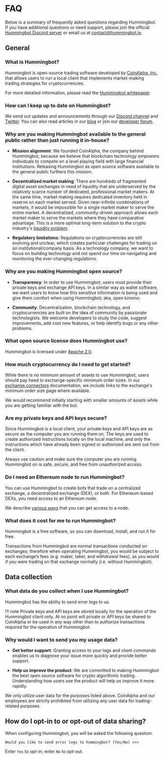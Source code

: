 # FAQ

Below is a summary of frequently asked questions regarding Hummingbot.  If you have additional questions or need support, please join the official [Hummingbot Discord server](https://discord.hummingbot.io) or email us at [contact@hummingbot.io](mailto:contact@hummingbot.io).

## General

### What is Hummingbot?

Hummingbot is open-source trading software developed by [CoinAlpha, Inc.](https://coinalpha.com) that allows users to run a local client that implements market-making trading strategies for cryptocurrencies.

For more detailed information, please read the [Hummingbot whitepaper](https://www.hummingbot.io/whitepaper.pdf).

### How can I keep up to date on Hummingbot?

We send out updates and announcements through our [Discord channel](https://discord.hummingbot.io) and [Twitter](https://twitter.com/hummingbot_io). You can also read articles in our [blog](https://hummingbot.io/blog/) or join our [developer forum](https://forum.hummingbot.io/). 

### Why are you making Hummingbot available to the general public rather than just running it in-house?

- **Mission alignment**: We founded CoinAlpha, the company behind Hummingbot, because we believe that blockchain technology empowers individuals to compete on a level playing field with large financial institutions. Releasing Hummingbot as open source software available to the general public furthers this mission.

- **Decentralized market making**: There are hundreds of fragmented digital asset exchanges in need of liquidity that are underserved by the relatively scarce number of dedicated, professional market makers. At the same time, market making requires dedicated inventory held in reserve on each market served. Given near-infinite combinations of markets, it would be impossible for a single market maker to serve the entire market. A decentralized, community-driven approach allows each market maker to serve the markets where they have comparative advantage. This is a more optimal long-term solution to the crypto industry's [liquidity problem](https://www.hummingbot.io/blog/2019-01-thin-crust-of-liquidity/).

- **Regulatory limitations**: Regulations on cryptocurrencies are still evolving and unclear, which creates particular challenges for trading on an institutional/company basis.  As a technology company, we want to focus on building technology and not spend our time on navigating and monitoring the ever-changing regulations.  

### Why are you making Hummingbot open source?

- **Transparency**: In order to use Hummingbot, users must provide their private keys and exchange API keys.  In a similar way as wallet software, we want users to know how this sensitive information is being used and give them comfort when using Hummingbot; aka, open kimono.

- **Community**: Decentralization, blockchain technology, and cryptocurrencies are built on the idea of community by passionate technologists.  We welcome developers to study the code, suggest improvements, add cool new features, or help identify bugs or any other problems.

### What open source license does Hummingbot use?

Hummingbot is licensed under [Apache 2.0](https://github.com/CoinAlpha/hummingbot/blob/master/LICENSE).

### How much cryptocurrency do I need to get started?

While there is no minimum amount of assets to use Hummingbot, users should pay heed to exchange-specific minimum order sizes. In our [exchange connectors](/connectors) documentation, we include links to the exchange's minimum order size page where available.

We would recommend initially starting with smaller amounts of assets while you are getting familiar with the bot.

### Are my private keys and API keys secure?

Since Hummingbot is a local client, your private keys and API keys are as secure as the computer you are running them on.  The keys are used to create authorized instructions locally on the local machine, and only the instructions which have already been signed or authorized are sent out from the client.

Always use caution and make sure the computer you are running Hummingbot on is safe, secure, and free from unauthorized access.

### Do I need an Ethereum node to run Hummingbot?

You can use Hummingbot to create bots that trade on a centralized exchange, a decentralized exchange (DEX), or both. For Ethereum-based DEXs, you need access to an Ethereum node.

We describe [various ways](/installation/node/node) that you can get access to a node.

### What does it cost for me to run Hummingbot?

Hummingbot is a free software, so you can download, install, and run it for free.

Transactions from Hummingbot are normal transactions conducted on exchanges; therefore when operating Hummingbot, you would be subject to each exchange’s fees (e.g. maker, taker, and withdrawal fees), as you would if you were trading on that exchange normally (i.e. without Hummingbot).

## Data collection

### What data do you collect when I use Hummingbot?

Hummingbot has the ability to send error logs to us.

!!! note
    Private keys and API keys are stored locally for the operation of the Hummingbot client only. At no point will private or API keys be shared to CoinAlpha or be used in any way other than to authorize transactions required for the operation of Hummingbot.

### Why would I want to send you my usage data?

- **Get better support**: Granting access to your logs and client commands enables us to diagnose your issue more quickly and provide better support.

- **Help us improve the product**: We are committed to making Hummingbot the best open source software for crypto algorithmic trading. Understanding how users use the product will help us improve it more rapidly.

We only utilize user data for the purposes listed above. CoinAlpha and our employees are strictly prohibited from utilizing any user data for trading-related purposes.

## How do I opt-in to or opt-out of data sharing?

When configuring Hummingbot, you will be asked the following question:

```
Would you like to send error logs to hummingbot? (Yes/No) >>>
```

Enter `Yes` to opt-in; enter `No` to opt-out.